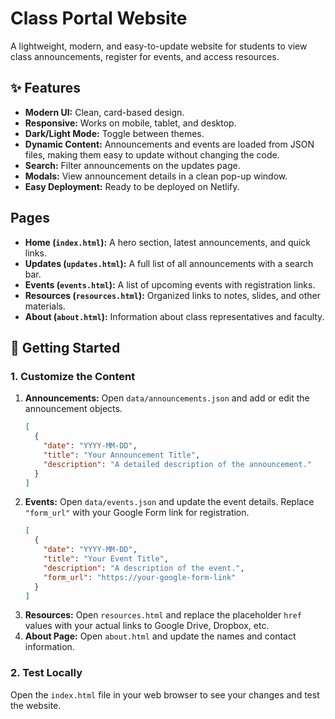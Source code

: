 # Class Portal Website

A lightweight, modern, and easy-to-update website for students to view class announcements, register for events, and access resources.

## ✨ Features

- **Modern UI:** Clean, card-based design.
- **Responsive:** Works on mobile, tablet, and desktop.
- **Dark/Light Mode:** Toggle between themes.
- **Dynamic Content:** Announcements and events are loaded from JSON files, making them easy to update without changing the code.
- **Search:** Filter announcements on the updates page.
- **Modals:** View announcement details in a clean pop-up window.
- **Easy Deployment:** Ready to be deployed on Netlify.

## Pages

- **Home (`index.html`):** A hero section, latest announcements, and quick links.
- **Updates (`updates.html`):** A full list of all announcements with a search bar.
- **Events (`events.html`):** A list of upcoming events with registration links.
- **Resources (`resources.html`):** Organized links to notes, slides, and other materials.
- **About (`about.html`):** Information about class representatives and faculty.

## 🚀 Getting Started

### 1. Customize the Content

1.  **Announcements:** Open `data/announcements.json` and add or edit the announcement objects.
    ```json
    [
      {
        "date": "YYYY-MM-DD",
        "title": "Your Announcement Title",
        "description": "A detailed description of the announcement."
      }
    ]
    ```
2.  **Events:** Open `data/events.json` and update the event details. Replace `"form_url"` with your Google Form link for registration.
    ```json
    [
      {
        "date": "YYYY-MM-DD",
        "title": "Your Event Title",
        "description": "A description of the event.",
        "form_url": "https://your-google-form-link"
      }
    ]
    ```
3.  **Resources:** Open `resources.html` and replace the placeholder `href` values with your actual links to Google Drive, Dropbox, etc.
4.  **About Page:** Open `about.html` and update the names and contact information.

### 2. Test Locally

Open the `index.html` file in your web browser to see your changes and test the website.


